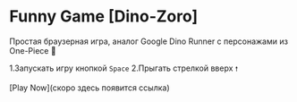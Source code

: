 # Funny Game [Dino-Zoro]
 
Простая браузерная игра, аналог Google Dino Runner с персонажами из One-Piece 🦕

1.Запускать игру кнопкой `Space`
2.Прыгать стрелкой вверх `🠕`

[Play Now](скоро здесь появится ссылка)
